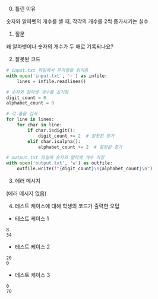 0. 틀린 이유

숫자와 알파벳의 개수를 셀 때, 각각의 개수를 2씩 증가시키는 실수

1. 질문

왜 알파벳이나 숫자의 개수가 두 배로 기록되나요?

2. 잘못된 코드

```python
# input.txt 파일에서 문자열을 읽어옴
with open('input.txt', 'r') as infile:
    lines = infile.readlines()

# 숫자와 알파벳 개수를 초기화
digit_count = 0
alphabet_count = 0

# 각 줄을 검사
for line in lines:
    for char in line:
        if char.isdigit():
            digit_count += 2  # 잘못된 증가
        elif char.isalpha():
            alphabet_count += 2  # 잘못된 증가

# output.txt 파일에 숫자와 알파벳 개수 저장
with open('output.txt', 'w') as outfile:
    outfile.write(f"{digit_count}\n{alphabet_count}\n")
```

3. 에러 메시지

(에러 메시지 없음)

4. 테스트 케이스에 대해 학생의 코드가 출력한 오답

- 테스트 케이스 1

```
8
34
```

- 테스트 케이스 2

```
20
0
```

- 테스트 케이스 3

```
0
70
```